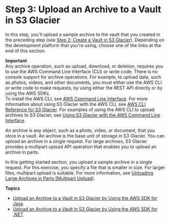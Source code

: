 # Step 3: Upload an Archive to a Vault in S3 Glacier<a name="getting-started-upload-archive"></a>

In this step, you'll upload a sample archive to the vault that you created in the preceding step \(see [Step 2: Create a Vault in S3 Glacier](getting-started-create-vault.md)\)\. Depending on the development platform that you're using, choose one of the links at the end of this section\.

**Important**  
Any archive operation, such as upload, download, or deletion, requires you to use the AWS Command Line Interface \(CLI\) or write code\. There is no console support for archive operations\. For example, to upload data, such as photos, videos, and other documents, you must either use the AWS CLI or write code to make requests, by using either the REST API directly or by using the AWS SDKs\.   
To install the AWS CLI, see [AWS Command Line Interface](http://aws.amazon.com/cli/)\. For more information about using S3 Glacier with the AWS CLI, see [AWS CLI Reference for S3 Glacier](http://docs.aws.amazon.com/cli/latest/reference/glacier/index.html)\. For examples of using the AWS CLI to upload archives to S3 Glacier, see [Using S3 Glacier with the AWS Command Line Interface](http://docs.aws.amazon.com/cli/latest/userguide/cli-using-glacier.html)\. 

An archive is any object, such as a photo, video, or document, that you store in a vault\. An archive is the base unit of storage in S3 Glacier\. You can upload an archive in a single request\. For large archives, S3 Glacier provides a multipart upload API operation that enables you to upload an archive in parts\. 

In this getting started section, you upload a sample archive in a single request\. For this exercise, you specify a file that is smaller in size\. For larger files, multipart upload is suitable\. For more information, see [Uploading Large Archives in Parts \(Multipart Upload\)](uploading-archive-mpu.md)\.

**Topics**
+ [Upload an Archive to a Vault in S3 Glacier by Using the AWS SDK for Java](getting-started-upload-archive-java.md)
+ [Upload an Archive to a Vault in S3 Glacier by Using the AWS SDK for \.NET](getting-started-upload-archive-dotnet.md)